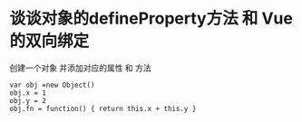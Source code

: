 # 谈谈对象的defineProperty方法 和 Vue的双向绑定

创建一个对象 并添加对应的属性 和 方法
```
var obj =new Object()
obj.x = 1
obj.y = 2
obj.fn = function() { return this.x + this.y }
```